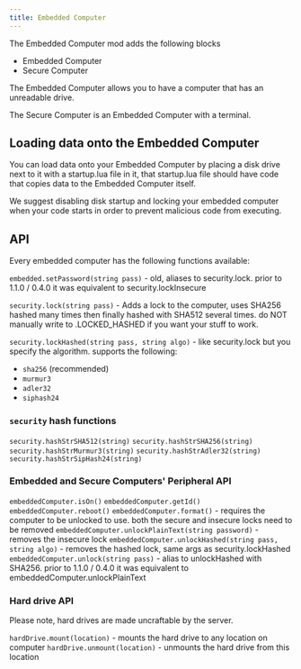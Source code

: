 ```yaml
---
title: Embedded Computer
---
```


The Embedded Computer mod adds the following blocks
- Embedded Computer
- Secure Computer

The Embedded Computer allows you to have a computer that has an unreadable drive.

The Secure Computer is an Embedded Computer with a terminal.

## Loading data onto the Embedded Computer
You can load data onto your Embedded Computer by placing a disk drive next to it with a startup.lua file in it, that startup.lua file should have code that copies data to the Embedded Computer itself.

We suggest disabling disk startup and locking your embedded computer when your code starts in order to prevent malicious code from executing.

## API
Every embedded computer has the following functions available:

`embedded.setPassword(string pass)` - old, aliases to security.lock. prior to 1.1.0 / 0.4.0 it was equivalent to security.lockInsecure

`security.lock(string pass)` - Adds a lock to the computer, uses SHA256 hashed many times then finally hashed with SHA512 several times. do NOT manually write to .LOCKED_HASHED if you want your stuff to work.

`security.lockHashed(string pass, string algo)` - like security.lock but you specify the algorithm. supports the following:

- `sha256` (recommended)
- `murmur3`
- `adler32`
- `siphash24`

### `security` hash functions

`security.hashStrSHA512(string)`
`security.hashStrSHA256(string)`
`security.hashStrMurmur3(string)`
`security.hashStrAdler32(string)`
`security.hashStrSipHash24(string)`

### Embedded and Secure Computers' Peripheral API
`embeddedComputer.isOn()`
`embeddedComputer.getId()`
`embeddedComputer.reboot()`
`embeddedComputer.format()` - requires the computer to be unlocked to use. both the secure and insecure locks need to be removed
`embeddedComputer.unlockPlainText(string password)` - removes the insecure lock
`embeddedComputer.unlockHashed(string pass, string algo)` - removes the hashed lock, same args as security.lockHashed
`embeddedComputer.unlock(string pass)` - alias to unlockHashed with SHA256. prior to 1.1.0 / 0.4.0 it was equivalent to embeddedComputer.unlockPlainText

### Hard drive API
Please note, hard drives are made uncraftable by the server.

`hardDrive.mount(location)` - mounts the hard drive to any location on computer
`hardDrive.unmount(location)` - unmounts the hard drive from this location
